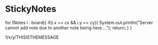 # StickyNotes

for (Notes i : board){
            if(i.x == cx && i.y == cy){
                System.out.println("Server cannot add note due to another note being here....");
                return;
            }
        }

1/x/y/THISISTHEMESSAGE